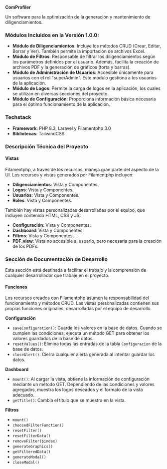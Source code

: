 **ComProfiler**

Un software para la optimización de la generación y mantenimiento de diligenciamientos.

### Módulos Incluidos en la Versión 1.0.0:

- **Módulo de Diligenciamientos**: Incluye los métodos CRUD (Crear, Editar, Borrar y Ver). También permite la importación de archivos Excel.
- **Módulo de Filtros**: Responsable de filtrar los diligenciamientos según los parámetros definidos por el usuario. Además, facilita la creación de archivos PDF y la generación de gráficos (torta y barras).
- **Módulo de Administración de Usuarios**: Accesible únicamente para usuarios con el rol "superAdmin". Este módulo gestiona a los usuarios de la aplicación.
- **Módulo de Logos**: Permite la carga de logos en la aplicación, los cuales se utilizan en diversas secciones del proyecto.
- **Módulo de Configuración**: Proporciona información básica necesaria para el óptimo funcionamiento de la aplicación.

### Techstack

- **Framework**: PHP 8.3, Laravel y Filamentphp 3.0
- **Bibliotecas**: TailwindCSS

### Descripción Técnica del Proyecto

#### Vistas

Filamentphp, a través de los recursos, maneja gran parte del aspecto de la UI. Los recursos y vistas generados por Filamentphp incluyen:

- **Diligenciamientos**: Vista y Componentes.
- **Logos**: Vista y Componentes.
- **Usuarios**: Vista y Componentes.
- **Roles**: Vista y Componentes.

También hay vistas personalizadas desarrolladas por el equipo, que incluyen contenido HTML, CSS y JS:

- **Configuración**: Vista y Componentes.
- **Dashboard**: Vista y Componentes.
- **Filtros**: Vista y Componentes.
- **PDF_view**: Vista no accesible al usuario, pero necesaria para la creación de los PDFs.

### Sección de Documentación de Desarrollo

Esta sección está destinada a facilitar el trabajo y la comprensión de cualquier desarrollador que trabaje en el proyecto.

#### Funciones

Los recursos creados con Filamentphp asumen la responsabilidad del funcionamiento y métodos CRUD. Las vistas personalizadas contienen sus propias funciones originales, desarrolladas por el equipo de desarrollo.

**Configuración**
- `saveConfiguration()`: Guarda los valores en la base de datos. Cuando se cumplen las condiciones, ejecuta un método GET para obtener los valores guardados de la base de datos.
- `resetValues()`: Elimina todas las entradas de la tabla `Configuracion` de la base de datos.
- `closeAlert()`: Cierra cualquier alerta generada al intentar guardar los datos.

**Dashboard**
- `mount()`: Al cargar la vista, obtiene la información de configuración mediante un método GET. Dependiendo de las condiciones y valores agregados, muestra los logos deseados y el formato de la vista adecuado.
- `getTitle()`: Cambia el título que se muestra en la vista.

**Filtros**
- `mount()`
- `choosedFilterFunction()`
- `resetFilter()`
- `resetFilterData()`
- `removeFilter($index)`
- `generateGraphics()`
- `getFilteredData()`
- `generateModal()`
- `closeModal()`
